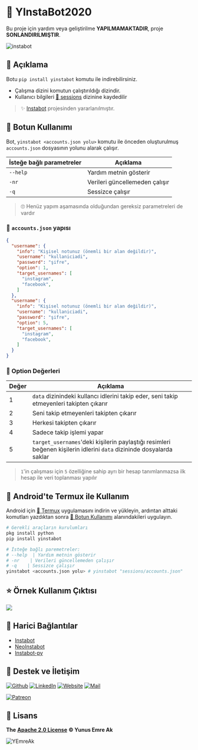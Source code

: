 # 🤖 YInstaBot2020

Bu proje için yardım veya geliştirilme **YAPILMAMAKTADIR**, proje **SONLANDIRILMIŞTIR**.

![instabot](https://raw.githubusercontent.com/yedhrab/YInstaBot/master/res/instabot.png)

<!-- TODO: Döküman oluşturmak için yardım istedğinde bulun -->
<!-- TODO: Bu alanı düzenle -->

## 🗽 Açıklama

Botu `pip install yinstabot` komutu ile indirebilirsiniz.

- Çalışma dizini komutun çalıştırıldığı dizindir.
- Kullanıcı bilgileri [🤵 sessions](./sessions) dizinine kaydedilir

> ✨ [Instabot](https://github.com/instagrambot/instabot) projesinden yararlanılmıştır.

## 📑 Botun Kullanımı

Bot, `yinstabot <accounts.json yolu>` komutu ile önceden oluşturulmuş `accounts.json` dosyasının yolunu alarak çalışır.

| İsteğe bağlı parametreler | Açıklama                       |
| ------------------------- | ------------------------------ |
| `--help`                  | Yardım metnin gösterir         |
| `-nr`                     | Verileri güncellemeden çalışır |
| `-q`                      | Sessizce çalışır               |

> 🙄 Henüz yapım aşamasında olduğundan gereksiz parametreleri de vardır

### 📂 `accounts.json` yapısı

```json
{
  "username": {
    "info": "Kişisel notunuz (önemli bir alan değildir)",
    "username": "kullaniciadi",
    "password": "şifre",
    "option": 1,
    "target_usernames": [
      "instagram",
      "facebook",
    ]
  },
  "username": {
    "info": "Kişisel notunuz (önemli bir alan değildir)",
    "username": "kullaniciadi",
    "password": "şifre",
    "option": 5,
    "target_usernames": [
      "instagram",
      "facebook",
    ]
  }
}
```

### 🔨 Option Değerleri

| Değer | Açıklama                                                                                                             |
| ----- | -------------------------------------------------------------------------------------------------------------------- |
| 1     | `data` dizinindeki kullancı idlerini takip eder, seni takip etmeyenleri takipten çıkarır                             |
| 2     | Seni takip etmeyenleri takipten çıkarır                                                                              |
| 3     | Herkesi takipten çıkarır                                                                                             |
| 4     | Sadece takip işlemi yapar                                                                                            |
| 5     | `target_usernames`'deki kişilerin paylaştığı resimleri beğenen kişilerin idlerini `data` dizininde dosyalarda saklar |

> `1`'in çalışması için `5` özelliğine sahip ayrı bir hesap tanımlanmazsa ilk hesap ile veri toplanması yapılır

## 🖤 Android'te Termux ile Kullanım

Android için [🖤 Termux](https://play.google.com/store/apps/details?id=com.termux&hl=en) uygulamasını indirin ve yükleyin, ardıntan alttaki komutları yazdıktan sonra [📑 Botun Kullanımı](#%F0%9F%93%91-Botun-Kullan%C4%B1m%C4%B1) alanındakileri uygulayın.

```sh
# Gerekli araçların kurulumları
pkg install python
pip install yinstabot

# İsteğe bağlı paremetreler:
# --help  | Yardım metnin gösterir
# -nr    | Verileri güncellemeden çalışır
# -q    | Sessizce çalışır
yinstabot <accounts.json yolu> # yinstabot "sessions/accounts.json"
```

## ⭐ Örnek Kullanım Çıktısı

![](https://github.com/yedhrab/YInstaBot/raw/2.5.2/res/ex_output.png)

## 🔗 Harici Bağlantılar

- [Instabot](https://github.com/instagrambot/instabot)
- [NeoInstabot](https://github.com/yurilaaziz/neo-instabot)
- [Instabot-py](https://github.com/instabot-py/instabot.py)

## 💖 Destek ve İletişim

​[​![Github](https://drive.google.com/uc?id=1PzkuWOoBNMg0uOMmqwHtVoYt0WCqi-O5)​](https://github.com/yedhrab) [​![LinkedIn](https://drive.google.com/uc?id=1hvdil0ZHVEzekQ4AYELdnPOqzunKpnzJ)​](https://www.linkedin.com/in/yemreak/) [​![Website](https://drive.google.com/uc?id=1wR8Ph0FBs36ZJl0Ud-HkS0LZ9b66JBqJ)​](https://yemreak.com/) [​![Mail](https://drive.google.com/uc?id=142rP0hbrnY8T9kj_84_r7WxPG1hzWEcN)​](mailto::yedhrab@gmail.com?subject=YInstaBot%20%7C%20Github)​

​[​![Patreon](https://drive.google.com/uc?id=11YmCRmySX7v7QDFS62ST2JZuE70RFjDG)](https://www.patreon.com/yemreak/)

## 🔏 Lisans

**The** [**Apache 2.0 License**](https://choosealicense.com/licenses/apache-2.0/) **©️ Yunus Emre Ak**

![YEmreAk](https://drive.google.com/uc?id=1Wd_YLVOkAhXPVqFMx_aZyFvyTy_88H-Z)
